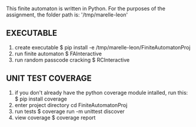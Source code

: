 

This finite automaton is written in Python.
For the purposes of the assignment, the folder path is: '/tmp/marelle-leon'

## EXECUTABLE

1. create executable
        $ pip install -e /tmp/marelle-leon/FiniteAutomatonProj
2. run finite automaton
        $ FAInteractive
3. run random passcode cracking
        $ RCInteractive

## UNIT TEST COVERAGE

1. if you don't already have the python coverage module intalled, run this:
        $ pip install coverage
2. enter project directory
        cd FiniteAutomatonProj
3. run tests
        $ coverage run -m unittest discover
4. view coverage
        $ coverage report

